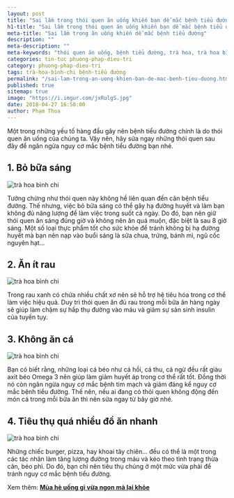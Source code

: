 ```yaml
---
layout: post
title: "Sai lầm trong thói quen ăn uống khiến bạn dễ mắc bệnh tiểu đường"
h1-title: "Sai lầm trong thói quen ăn uống khiến bạn dễ mắc bệnh tiểu đường"
meta-title: "Sai lầm trong ăn uống khiến dễ mắc bệnh tiểu đường"
description: ""
meta-description: ""
meta-keywords: "thói quen ăn uống, bệnh tiểu đường, trà hoa, trà hoa bình chi"
categories: tin-tuc phuong-phap-dieu-tri
category: phuong-phap-dieu-tri
tags: trà-hoa-bình-chi bệnh-tiểu đường
permalink: "/sai-lam-trong-an-uong-khien-ban-de-mac-benh-tieu-duong.html"
published: true
sitemap: true
image: "https://i.imgur.com/jxRulgS.jpg"
date: 2018-04-27 16:50:00
author: Phạm Thoa
---
```


Một trong những yếu tố hàng đầu gây nên bệnh tiểu đường chính là do thói quen ăn uống của chúng ta. Vậy nên, hãy sửa ngay những thói quen sau đây để ngăn ngừa nguy cơ mắc bệnh tiểu đường bạn nhé.

## 1. Bỏ bữa sáng 

<img src="https://i.imgur.com/W6qUoHM.jpg" alt="trà hoa bình chi" class="responsive-img lazy">

Tưởng chừng như thói quen này không hề liên quan đến căn bệnh tiểu đường. Thế nhưng, việc bỏ bữa sáng có thể gây hạ đường huyết và làm bạn không đủ năng lượng để làm việc trong suốt cả ngày. Do đó, bạn nên giữ thói quen ăn sáng đúng giờ và không nên ăn quá muộn, đặc biệt là sau 8 giờ sáng. Một số loại thực phẩm tốt cho sức khỏe để tránh không bị hạ đường huyết mà bạn nên nạp vào buổi sáng là sữa chua, trứng, bánh mì, ngũ cốc nguyên hạt...

## 2. Ăn ít rau

<img src="https://i.imgur.com/WFuug59.jpg" alt="trà hoa bình chi" class="responsive-img lazy">

Trong rau xanh có chứa nhiều chất xơ nên sẽ hỗ trợ hệ tiêu hóa trong cơ thể làm việc hiệu quả. Duy trì thói quen ăn đủ rau trong mỗi bữa ăn hàng ngày sẽ giúp làm chậm sự hấp thụ đường vào máu và giảm sự sản sinh insulin của tuyến tụy.

## 3. Không ăn cá

<img src="https://i.imgur.com/3be2UAf.jpg" alt="trà hoa bình chi" class="responsive-img lazy">

Bạn có biết rằng, những loại cá béo như cá hồi, cá thu, cá ngừ đều rất giàu axit béo Omega 3 nên giúp làm giảm huyết áp trong cơ thể rất tốt. Đồng thời nó còn ngăn ngừa nguy cơ mắc bệnh tim mạch và giảm đáng kể nguy cơ mắc bệnh tiểu đường. Thế nên, nếu ai đang có thói quen không động đến món cá trong mỗi bữa ăn thì nên sửa ngay từ bây giờ nhé.

## 4. Tiêu thụ quá nhiều đồ ăn nhanh

<img src="https://i.imgur.com/yR1hxtf.jpg" alt="trà hoa bình chi" class="responsive-img lazy">

Những chiếc burger, pizza, hay khoai tây chiên... đều có thể là một trong các tác nhân làm tăng lượng đường trong máu và kéo theo tình trạng thừa cân, béo phì. Do đó, bạn chỉ nên tiêu thụ chúng ở một mức vừa phải để tránh nguy cơ mắc bệnh tiểu đường.

Xem thêm: **[Mùa hè uống gì vừa ngon mà lại khỏe](https://trahoa.net/nuoc-uong-cho-nhung-ngay-he.html)**

